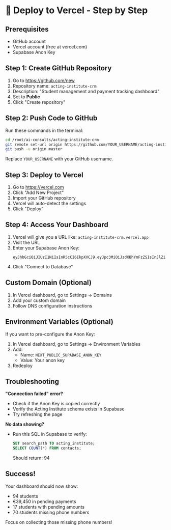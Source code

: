 # 🚀 Deploy to Vercel - Step by Step

## Prerequisites
- GitHub account
- Vercel account (free at vercel.com)
- Supabase Anon Key

## Step 1: Create GitHub Repository

1. Go to https://github.com/new
2. Repository name: `acting-institute-crm`
3. Description: "Student management and payment tracking dashboard"
4. Set to **Public**
5. Click "Create repository"

## Step 2: Push Code to GitHub

Run these commands in the terminal:

```bash
cd /root/ai-consults/acting-institute-crm
git remote set-url origin https://github.com/YOUR_USERNAME/acting-institute-crm.git
git push -u origin master
```

Replace `YOUR_USERNAME` with your GitHub username.

## Step 3: Deploy to Vercel

1. Go to https://vercel.com
2. Click "Add New Project"
3. Import your GitHub repository
4. Vercel will auto-detect the settings
5. Click "Deploy"

## Step 4: Access Your Dashboard

1. Vercel will give you a URL like: `acting-institute-crm.vercel.app`
2. Visit the URL
3. Enter your Supabase Anon Key:
   ```
   eyJhbGciOiJIUzI1NiIsInR5cCI6IkpXVCJ9.eyJpc3MiOiJzdXBhYmFzZSIsInJlZiI6ImNxY2dubHd2bmNibHhmeXp0dnRwIiwicm9sZSI6ImFub24iLCJpYXQiOjE3NTE5Mzk4NDgsImV4cCI6MjA2NzUxNTg0OH0.vBT_jVPj1u7V5BNaFFXiS_Z2JxpowWFGEtdQCt7o2WY
   ```
4. Click "Connect to Database"

## Custom Domain (Optional)

1. In Vercel dashboard, go to Settings → Domains
2. Add your custom domain
3. Follow DNS configuration instructions

## Environment Variables (Optional)

If you want to pre-configure the Anon Key:

1. In Vercel dashboard, go to Settings → Environment Variables
2. Add:
   - Name: `NEXT_PUBLIC_SUPABASE_ANON_KEY`
   - Value: Your anon key
3. Redeploy

## Troubleshooting

**"Connection failed" error?**
- Check if the Anon Key is copied correctly
- Verify the Acting Institute schema exists in Supabase
- Try refreshing the page

**No data showing?**
- Run this SQL in Supabase to verify:
  ```sql
  SET search_path TO acting_institute;
  SELECT COUNT(*) FROM contacts;
  ```
  Should return: 94

## Success! 

Your dashboard should now show:
- 94 students
- €39,450 in pending payments
- 17 students with pending amounts
- 70 students missing phone numbers

Focus on collecting those missing phone numbers!